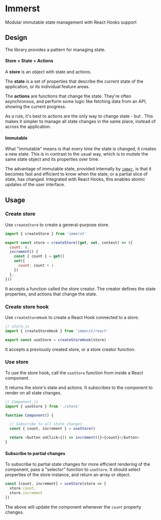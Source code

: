 # Immerst

Modular immutable state management with React Hooks support


## Design

The library provides a pattern for managing state.

#### Store = State + Actions

A **store** is an object with state and actions.

The **state** is a set of properties that describe the current state of the application, or its individual feature areas.

The **actions** are functions that change the state. They're often asynchronous, and perform some logic like fetching data from an API, showing the current progress.

As a rule, it's best to  actions are the only way to change state - but . This makes it simpler to manage all state changes in the same place, instead of across the application.

#### Immutable

What "immutable" means is that every time the state is changed, it creates a new state. This is in contrast to the usual way, which is to *mutate* the same state object and its properties over time.

The advantage of immutable state, provided internally by [`immer`](https://immerjs.github.io/immer/), is that it becomes fast and efficient to know when the state, or a partial slice of state, has changed. Integrated with React Hooks, this enables atomic updates of the user interface.


## Usage

### Create store

Use `createStore` to create a general-purpose store.

```js
import { createStore } from 'immerst'

export const store = createStore((get, set, context) => ({
  count: 0,
  increment() {
    const { count } = get()
    set({
      count: count + 1
    })
  },
}))
```

It accepts a function called the store creator. The creator defines the state properties, and actions that change the state.


### Create store hook

Use `createStoreHook` to create a React Hook connected to a store.

```js
// store.js
import { createStoreHook } from 'immerst/react'

export const useStore = createStoreHook(store)
```

It accepts a previously created store, or a store creator function.


### Use store

To use the store hook, call the `useStore` function from inside a React component.

It returns the store's state and actions. It subscribes to the component to render on all state changes.

```js
// Component.js
import { useStore } from './store'

function Component() {

  // Subscribe to all state changes
  const { count, increment } = useStore()

  return <button onClick={() => increment()}>{count}</button>
}
```

#### Subscribe to partial changes

To subscribe to partial state changes for more efficient rendering of the component, pass a "selector" function to `useStore`. It should select properties of the store instance, and return an array or object.

```js
const [count, increment] = useStore(store => [
  store.count,
  store.increment
])
```

The above will update the component whenever the `count` property changes.
